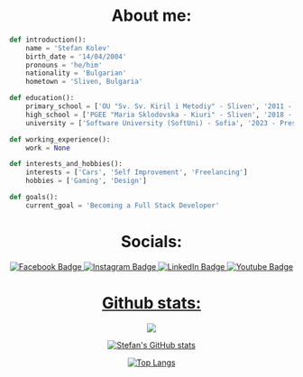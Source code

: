 <h1 align="center"> About me: </h1>

```py
def introduction():
    name = 'Stefan Kolev'
    birth_date = '14/04/2004'
    pronouns = 'he/him'
    nationality = 'Bulgarian'
    hometown = 'Sliven, Bulgaria'

def education():
    primary_school = ['OU "Sv. Sv. Kiril i Metodiy" - Sliven', '2011 - 2018']
    high_school = ['PGEE "Maria Sklodovska - Kiuri" - Sliven', '2018 - 2023']
    university = ['Software University (SoftUni) - Sofia', '2023 - Present']

def working_experience():
    work = None

def interests_and_hobbies():
    interests = ['Cars', 'Self Improvement', 'Freelancing']
    hobbies = ['Gaming', 'Design']

def goals():
    current_goal = 'Becoming a Full Stack Developer'
``` 

<h1 align="center"> Socials: </h1>
<div align="center">
<div id="badges">
    <a href="https://www.facebook.com/stefan.kolev.56829">
    <img src="https://img.shields.io/badge/Facebook-black?style=for-the-badge&logo=facebook&logoColor=blue" alt="Facebook Badge"/>
  <a href="https://www.instagram.com/s.kolevv">
    <img src="https://img.shields.io/badge/Instagram-black?style=for-the-badge&logo=instagram&logoColor=orange" alt="Instagram Badge"/>
  <a href="www.linkedin.com/in/stefankolevv">
   <img src="https://img.shields.io/badge/Linkedin-black?style=for-the-badge&logo=linkedin&logoColor=blue" alt="LinkedIn Badge"/>
  <a href="https://www.youtube.com/@Stefan_Kolev">
    <img src="https://img.shields.io/badge/YouTube-black?style=for-the-badge&logo=youtube&logoColor=red" alt="Youtube Badge"/>
</div>
  </div>
  </details>
<h1 align="center"> Github stats: </h1>

<div align="center">

  ![](https://komarev.com/ghpvc/?username=stefankolevv)
  
![Stefan's GitHub stats](https://github-readme-stats.vercel.app/api?username=stefankolevv&show_icons=true&theme=transparent)

[![Top Langs](https://github-readme-stats.vercel.app/api/top-langs/?username=stefankolevv&theme=transparent)](https://github.com/stefankolevv/github-readme-stats)
